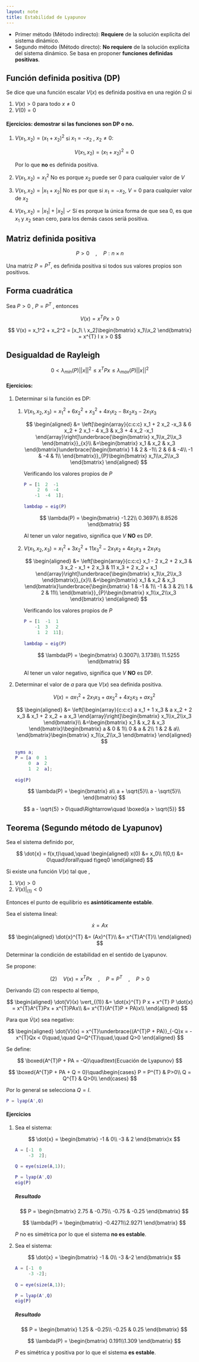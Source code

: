 ```yaml
---
layout: note
title: Estabilidad de Lyapunov
---
```


* Primer método (Método indirecto): **Requiere** de la solución explícita del sistema dinámico.
* Segundo método (Método directo): **No requiere** de la solución explícita del sistema dinámico. Se basa en proponer **funciones definidas positivas**.

## Función definida positiva (DP)
Se dice que una función escalar $V(x)$ es definida positiva en una región $\Omega$ si
1. $V(x) > 0$ para todo $x \neq 0$
2. $V(0) = 0$

#### Ejercicios: demostrar si las funciones son DP o no.
1. $V(x_1,x_2) = (x_1 + x_2)^2$
si $x_1 = -x_2$ , $x_2 \neq 0$:

    $$
    V(x_1,x_2) = (x_1 + x_2)^2 = 0
    $$
    
    Por lo que **no** es definida positiva.

2. $V(x_1,x_2) = x_1^2$
    No es porque $x_2$ puede ser 0 para cualquier valor de $V$

3. $V(x_1,x_2) = |x_1+x_2|$
    No es por que si $x_1 = -x_2$, $V = 0$ para cualquier valor de $x_2$

4. $V(x_1,x_2) = |x_1| + |x_2|$ $\checkmark$
    Sí es porque la única forma de que sea 0, es que $x_1$ y $x_2$ sean cero, para los demás casos seríá positiva.

## Matriz definida positiva

$$
P > 0\quad,\quad P:n\times n
$$

Una matriz $P = P^{T}$, es definida positiva si todos sus valores propios son positivos.

## Forma cuadrática
Sea $P > 0$ , $P = P^{T}$ , entonces

$$
V(x) = x^{T} P x > 0
$$

$$
V(x) = x_1^2 + x_2^2 = [x_1\ \ x_2]\begin{bmatrix}
    x_1\\x_2
\end{bmatrix} = x^{T} I x > 0
$$

## Desigualdad de Rayleigh

$$
0 < \lambda_{min}(P)||x||^2 \leq x^{T}Px \leq \lambda_{max}(P) ||x||^2
$$


#### Ejercicios:
1. Determinar si la función es DP:
    1. $V(x_1,x_2,x_3) = x_1^2 + 6x_2^2 + x_3^2 + 4 x_1 x_2 - 8 x_2 x_3 - 2 x_1 x_3$
        
        $$
        \begin{aligned}
            &= \left[\begin{array}{c:c:c}
                x_1 + 2 x_2 -x_3 & 6 x_2 + 2 x_1 - 4 x_3 & x_3 + 4 x_2 -x_1
            \end{array}\right]\underbrace{\begin{bmatrix}
                x_1\\x_2\\x_3
            \end{bmatrix}}_{x}\\
            &=\begin{bmatrix}
                x_1  & x_2 & x_3
            \end{bmatrix}\underbrace{\begin{bmatrix}
                1 & 2 & -1\\
                2 & 6 & -4\\
                -1 & -4 & 1\\
            \end{bmatrix}}_{P}\begin{bmatrix}
                x_1\\x_2\\x_3
            \end{bmatrix}
        \end{aligned}
        $$
        
        Verificando los valores propios de $P$
        
        ```matlab
        P = [1  2  -1
             2  6  -4
            -1  -4  1];
            
        lambdap = eig(P)
        ```
        
        $$
        \lambda(P) = \begin{bmatrix}
            -1.22\\
            0.3697\\
            8.8526
        \end{bmatrix}
        $$
        
        Al tener un valor negativo, significa que $V$ **NO** es DP.
        
    2. $V(x_1,x_2,x_3) = x_1^2 + 3 x_2^2  + 11 x_3^2  - 2 x_1 x_2 + 4 x_2 x_3 + 2 x_1 x_3$

        $$
        \begin{aligned}
            &= \left[\begin{array}{c:c:c}
                x_1 - 2 x_2 + 2 x_3 & 3 x_2 - x_1 + 2 x_3 & 11 x_3 + 2 x_2 + x_1
            \end{array}\right]\underbrace{\begin{bmatrix}
                x_1\\x_2\\x_3
            \end{bmatrix}}_{x}\\
            &=\begin{bmatrix}
                x_1  & x_2 & x_3
            \end{bmatrix}\underbrace{\begin{bmatrix}
                1 & -1 & 1\\
                -1 & 3 & 2\\
                1 & 2 & 11\\
            \end{bmatrix}}_{P}\begin{bmatrix}
                x_1\\x_2\\x_3
            \end{bmatrix}
        \end{aligned}
        $$
        
        Verificando los valores propios de $P$
        
        ```matlab
        P = [1  -1  1
            -1  3   2
             1  2  11];
             
        lambdap = eig(P)
        ```
        
        $$
        \lambda(P) = \begin{bmatrix}
            0.3007\\
            3.1738\\
           11.5255
        \end{bmatrix}
        $$
        
        Al tener un valor negativo, significa que $V$ **NO** es DP.

2. Determinar el valor de $a$ para que $V(x)$ sea definida positiva.
    
    $$
    V(x) = a x_1^2 + 2 x_1 x_3 + a x_2^2 + 4 x_2 x_3 + a x_3^2
    $$
    
    $$
    \begin{aligned}
        &= \left[\begin{array}{c:c:c}
            a x_1 + 1 x_3 & a x_2 + 2 x_3 & x_1 + 2 x_2 + a x_3
        \end{array}\right]\begin{bmatrix}
            x_1\\x_2\\x_3
        \end{bmatrix}\\
        &=\begin{bmatrix}
            x_1  & x_2 & x_3
        \end{bmatrix}\begin{bmatrix}
            a & 0 & 1\\
            0 & a & 2\\
            1 & 2 & a\\
        \end{bmatrix}\begin{bmatrix}
            x_1\\x_2\\x_3
        \end{bmatrix}
    \end{aligned}
    $$
    
    ```matlab
    syms a;
    P = [a  0  1
         0  a  2
         1  2  a];
         
    eig(P)
    ```

    $$
    \lambda(P) = \begin{bmatrix}
        a\\
        a + \sqrt{5}\\
        a - \sqrt{5}\\
    \end{bmatrix}
    $$
    
    
    $$
    a - \sqrt{5} > 0\quad\Rightarrow\quad \boxed{a > \sqrt{5}}
    $$
    
    
    
## Teorema (Segundo método de Lyapunov)
Sea el sistema definido por,

$$
\dot{x} = f(x,t)\quad,\quad \begin{aligned}
    x(0) &= x_0\\
    f(0,t) &= 0\quad\forall\quad t\geq0
\end{aligned}
$$

Si existe una función $V(x)$ tal que ,

1. $V(x)>0$
2. $\dot{V}(x)\vert_{(1)}<0$

Entonces el punto de equilibrio es **asintóticamente estable**.

Sea el sistema lineal:

$$
\dot{x} = Ax
$$

$$
\begin{aligned}
    \dot{x}^{T} &= (Ax)^{T}\\
    &= x^{T}A^{T}\\
\end{aligned}
$$

Determinar la condición de estabilidad en el sentido de Lyapunov.

Se propone:

$$
(2)\quad V(x) = x^{T} P x\quad,\quad P=P^{T}\quad, \quad P>0
$$

Derivando (2) con respecto al tiempo,

$$
\begin{aligned}
    \dot{V}(x) \vert_{(1)} &= \dot{x}^{T} P x + x^{T} P \dot{x} = x^{T}A^{T}Px + x^{T}PAx\\
    &= x^{T}(A^{T}P + PA)x\\
\end{aligned}
$$

Para que $\dot{V}(x)$ sea negativo:

$$
\begin{aligned}
    \dot{V}(x) = x^{T}\underbrace{(A^{T}P + PA)}_{-Q}x = -x^{T}Qx < 0\quad,\quad Q=Q^{T}\quad,\quad Q>0
\end{aligned}
$$

Se define:

$$
\boxed{A^{T}P + PA = -Q}\quad\text{Ecuación de Lyapunov}
$$

$$
\boxed{A^{T}P + PA + Q = 0}\quad\begin{cases}
    P = P^{T} & P>0\\
    Q = Q^{T} & Q>0\\
\end{cases}
$$

Por lo general se selecciona $Q = I$.

```matlab
P = lyap(A',Q)
```

#### Ejercicios

1. Sea el sistema:

    $$
    \dot{x} = \begin{bmatrix}
        -1 & 0\\
        -3 & 2
    \end{bmatrix}x
    $$
    
    ```matlab
    A = [-1  0
         -3  2];
         
    Q = eye(size(A,1));
    
    P = lyap(A',Q)
    eig(P)
    ```
    
    ##### Resultado
    
    $$
    P = \begin{bmatrix}
        2.75 & -0.75\\
       -0.75 & -0.25
    \end{bmatrix}
    $$
    
    $$
    \lambda(P) = \begin{bmatrix}
        -0.4271\\2.9271
    \end{bmatrix}
    $$
    
    $P$ no es simétrica por lo que el sistema **no es estable**.
    
    
2. Sea el sistema:

    $$
    \dot{x} = \begin{bmatrix}
        -1 & 0\\
        -3 &-2
    \end{bmatrix}x
    $$
    
    ```matlab
    A = [-1  0
         -3 -2];
         
    Q = eye(size(A,1));
    
    P = lyap(A',Q)
    eig(P)
    ```
    
    ##### Resultado
    
    $$
    P = \begin{bmatrix}
        1.25 & -0.25\\
       -0.25 &  0.25
    \end{bmatrix}
    $$
    
    $$
    \lambda(P) = \begin{bmatrix}
        0.191\\1.309
    \end{bmatrix}
    $$
    
    $P$ es simétrica y positiva por lo que el sistema **es estable**.
